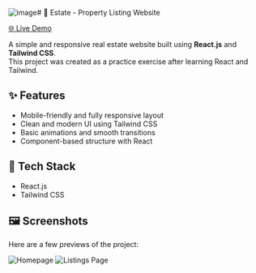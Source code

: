 ![image](https://github.com/user-attachments/assets/8a2ab4fe-ed5d-4b7d-82c6-a4bbe024dc69)# 🏡 Estate - Property Listing Website

[🌐 Live Demo](https://your-hosting-link.com)

A simple and responsive real estate website built using **React.js** and **Tailwind CSS**.  
This project was created as a practice exercise after learning React and Tailwind.

## ✨ Features

- Mobile-friendly and fully responsive layout
- Clean and modern UI using Tailwind CSS
- Basic animations and smooth transitions
- Component-based structure with React

## 🔧 Tech Stack

- React.js
- Tailwind CSS

## 🖼️ Screenshots

Here are a few previews of the project:

![Homepage](https://your-screenshot-link.com/homepage.png)
![Listings Page](https://your-screenshot-link.com/listings.png)
